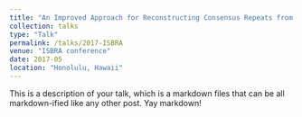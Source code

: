 ```yaml
---
title: "An Improved Approach for Reconstructing Consensus Repeats from Short Sequence Reads"
collection: talks
type: "Talk"
permalink: /talks/2017-ISBRA
venue: "ISBRA conference"
date: 2017-05
location: "Honolulu, Hawaii"
---
```


This is a description of your talk, which is a markdown files that can be all markdown-ified like any other post. Yay markdown!

